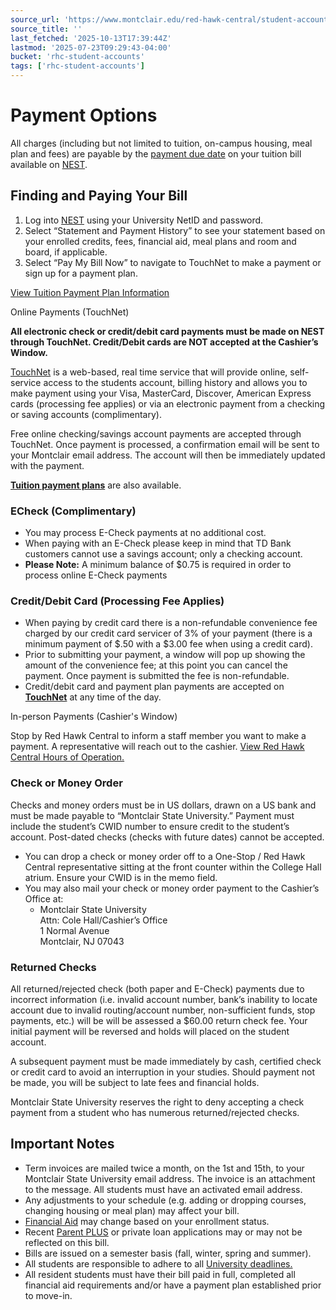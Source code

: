 ```yaml
---
source_url: 'https://www.montclair.edu/red-hawk-central/student-accounts/payment-options/'
source_title: ''
last_fetched: '2025-10-13T17:39:44Z'
lastmod: '2025-07-23T09:29:43-04:00'
bucket: 'rhc-student-accounts'
tags: ['rhc-student-accounts']
---
```


# Payment Options

All charges (including but not limited to tuition, on-campus housing, meal plan and fees) are payable by the [payment due date](https://www.montclair.edu/red-hawk-central/student-accounts/payment-deadlines/) on your tuition bill available on [NEST](https://nest.montclair.edu/Montclair-State-University/View-and-Pay-My-Bill).

## **Finding and Paying Your Bill**

1. Log into [NEST](https://nest.montclair.edu/Montclair-State-University/View-and-Pay-My-Bill) using your University NetID and password.
2. Select “Statement and Payment History” to see your statement based on your enrolled credits, fees, financial aid, meal plans and room and board, if applicable.
3. Select “Pay My Bill Now” to navigate to TouchNet to make a payment or sign up for a payment plan.

[View Tuition Payment Plan Information](https://www.montclair.edu/red-hawk-central/student-accounts/tuition-payment-plan/)

Online Payments &lpar;TouchNet&rpar;

**All electronic check or credit/debit card payments must be made on NEST through TouchNet. Credit/Debit cards are NOT accepted at the Cashier’s Window.**

[TouchNet](https://secure.touchnet.net/C27528_tsa/web/caslogin.jsp) is a web-based, real time service that will provide online, self-service access to the students account, billing history and allows you to make payment using your Visa, MasterCard, Discover, American Express cards (processing fee applies) or via an electronic payment from a checking or saving accounts (complimentary).

Free online checking/savings account payments are accepted through TouchNet. Once payment is processed, a confirmation email will be sent to your Montclair email address. The account will then be immediately updated with the payment.

**[Tuition payment plans](https://www.montclair.edu/red-hawk-central/student-accounts/tuition-payment-plan/)** are also available.

### **ECheck (Complimentary)**

* You may process E-Check payments at no additional cost.
* When paying with an E-Check please keep in mind that TD Bank customers cannot use a savings account; only a checking account.
* **Please Note:** A minimum balance of $0.75 is required in order to process online E-Check payments

### **Credit/Debit Card (Processing Fee Applies)**

* When paying by credit card there is a non-refundable convenience fee charged by our credit card servicer of 3% of your payment (there is a minimum payment of $.50 with a $3.00 fee when using a credit card).
* Prior to submitting your payment, a window will pop up showing the amount of the convenience fee; at this point you can cancel the payment. Once payment is submitted the fee is non-refundable.
* Credit/debit card and payment plan payments are accepted on [**TouchNet**](https://secure.touchnet.net/C27528_tsa/web/caslogin.jsp) at any time of the day.

In-person Payments &lpar;Cashier's Window&rpar;

Stop by Red Hawk Central to inform a staff member you want to make a payment. A representative will reach out to the cashier. [View Red Hawk Central Hours of Operation.](/red-hawk-central/contact/)

### **Check or Money Order**

Checks and money orders must be in US dollars, drawn on a US bank and must be made payable to “Montclair State University.” Payment must include the student’s CWID number to ensure credit to the student’s account. Post-dated checks (checks with future dates) cannot be accepted.

* You can drop a check or money order off to a One-Stop / Red Hawk Central representative sitting at the front counter within the College Hall atrium. Ensure your CWID is in the memo field.
* You may also mail your check or money order payment to the Cashier’s Office at:
  + Montclair State University  
    Attn: Cole Hall/Cashier’s Office  
    1 Normal Avenue  
    Montclair, NJ 07043

### **Returned Checks**

All returned/rejected check (both paper and E-Check) payments due to incorrect information (i.e. invalid account number, bank’s inability to locate account due to invalid routing/account number, non-sufficient funds, stop payments, etc.) will be will be assessed a $60.00 return check fee. Your initial payment will be reversed and holds will placed on the student account.

A subsequent payment must be made immediately by cash, certified check or credit card to avoid an interruption in your studies. Should payment not be made, you will be subject to late fees and financial holds.

Montclair State University reserves the right to deny accepting a check payment from a student who has numerous returned/rejected checks.

## **Important Notes**

* Term invoices are mailed twice a month, on the 1st and 15th, to your Montclair State University email address. The invoice is an attachment to the message. All students must have an activated email address.
* Any adjustments to your schedule (e.g. adding or dropping courses, changing housing or meal plan) may affect your bill.
* [Financial Aid](https://www.montclair.edu/red-hawk-central/financial-aid/) may change based on your enrollment status.
* Recent [Parent PLUS](https://www.montclair.edu/red-hawk-central/financial-aid/loans/federal-parent-loans-plus/) or private loan applications may or may not be reflected on this bill.
* Bills are issued on a semester basis (fall, winter, spring and summer).
* All students are responsible to adhere to all [University deadlines.](https://www.montclair.edu/student-services/important-dates/)
* All resident students must have their bill paid in full, completed all financial aid requirements and/or have a payment plan established prior to move-in.